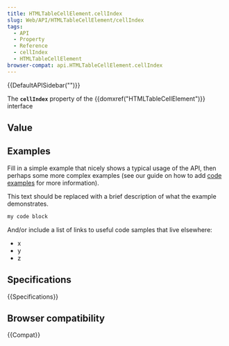 ```yaml
---
title: HTMLTableCellElement.cellIndex
slug: Web/API/HTMLTableCellElement/cellIndex
tags:
  - API
  - Property
  - Reference
  - cellIndex
  - HTMLTableCellElement
browser-compat: api.HTMLTableCellElement.cellIndex
---
```

{{DefaultAPISidebar("")}}

The **`cellIndex`** property of the {{domxref("HTMLTableCellElement")}} interface 

## Value



## Examples

Fill in a simple example that nicely shows a typical usage of the API, then perhaps some more complex examples (see our guide on how to add [code examples](/en-US/docs/MDN/Contribute/Structures/Code_examples) for more information).

This text should be replaced with a brief description of what the example demonstrates.

```js
my code block
```

And/or include a list of links to useful code samples that live elsewhere:

*   x
*   y
*   z

## Specifications

{{Specifications}}

## Browser compatibility

{{Compat}}


